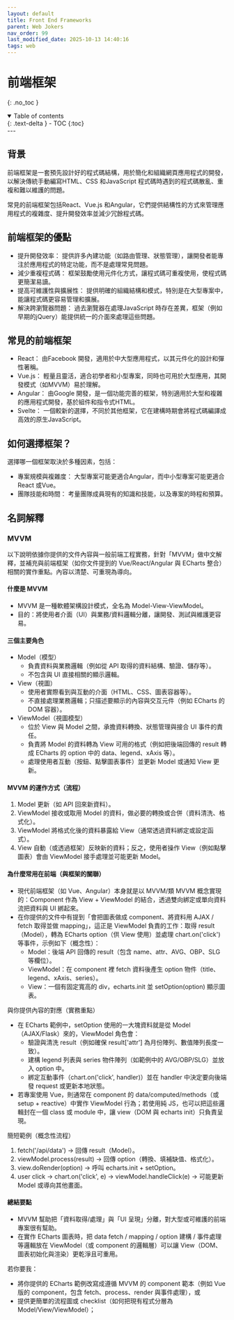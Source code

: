 ```yaml
---
layout: default
title: Front End Frameworks
parent: Web Jokers
nav_order: 99
last_modified_date: 2025-10-13 14:40:16
tags: web
---
```


# 前端框架
{: .no_toc }

<details open markdown="block">
  <summary>
    Table of contents
  </summary>
  {: .text-delta }
- TOC
{:toc}
</details>
---

## 背景

前端框架是一套預先設計好的程式碼結構，用於簡化和組織網頁應用程式的開發，以解決傳統手動編寫HTML、CSS 和JavaScript 程式碼時遇到的程式碼散亂、重複和難以維護的問題。 

常見的前端框架包括React、Vue.js 和Angular，它們提供結構性的方式來管理應用程式的複雜度、提升開發效率並減少冗餘程式碼。 

## 前端框架的優點

- 提升開發效率： 提供許多內建功能（如路由管理、狀態管理），讓開發者能專注於應用程式的特定功能，而不是處理常見問題。 
- 減少重複程式碼： 框架鼓勵使用元件化方式，讓程式碼可重複使用，使程式碼更簡潔易讀。 
- 提高可維護性與擴展性： 提供明確的組織結構和模式，特別是在大型專案中，能讓程式碼更容易管理和擴展。 
- 解決跨瀏覽器問題： 過去瀏覽器在處理JavaScript 時存在差異，框架（例如早期的jQuery）能提供統一的介面來處理這些問題。 

## 常見的前端框架

- React： 由Facebook 開發，適用於中大型應用程式，以其元件化的設計和彈性著稱。 
- Vue.js： 輕量且靈活，適合初學者和小型專案，同時也可用於大型應用，其開發模式（如MVVM）易於理解。 
- Angular： 由Google 開發，是一個功能完善的框架，特別適用於大型和複雜的應用程式開發，基於組件和指令式HTML。 
- Svelte： 一個較新的選擇，不同於其他框架，它在建構時期會將程式碼編譯成高效的原生JavaScript。 

## 如何選擇框架？

選擇哪一個框架取決於多種因素，包括： 

- 專案規模與複雜度： 大型專案可能更適合Angular，而中小型專案可能更適合React 或Vue。
- 團隊技能和時間： 考量團隊成員現有的知識和技能，以及專案的時程和預算。

## 名詞解釋

### MVVM

以下說明依據你提供的文件內容與一般前端工程實務，針對「MVVM」做中文解釋，並補充與前端框架（如你文件提到的 Vue/React/Angular 與 ECharts 整合）相關的實作重點。內容以清楚、可重現為導向。

#### 什麼是 MVVM

- MVVM 是一種軟體架構設計模式，全名為 Model-View-ViewModel。
- 目的：將使用者介面（UI）與業務/資料邏輯分離，讓開發、測試與維護更容易。

#### 三個主要角色

- Model（模型）
  - 負責資料與業務邏輯（例如從 API 取得的資料結構、驗證、儲存等）。
  - 不包含與 UI 直接相關的顯示邏輯。
- View（視圖）
  - 使用者實際看到與互動的介面（HTML、CSS、圖表容器等）。
  - 不直接處理業務邏輯；只描述要顯示的內容與交互元件（例如 ECharts 的 DOM 容器）。
- ViewModel（視圖模型）
  - 位於 View 與 Model 之間，承擔資料轉換、狀態管理與接合 UI 事件的責任。
  - 負責將 Model 的資料轉為 View 可用的格式（例如把後端回傳的 result 轉成 ECharts 的 option 中的 data、legend、xAxis 等）。
  - 處理使用者互動（按鈕、點擊圖表事件）並更新 Model 或通知 View 更新。

#### MVVM 的運作方式（流程）

1. Model 更新（如 API 回來新資料）。
2. ViewModel 接收或取用 Model 的資料，做必要的轉換或合併（資料清洗、格式化）。
3. ViewModel 將格式化後的資料暴露給 View（通常透過資料綁定或設定函式）。
4. View 自動（或透過框架）反映新的資料；反之，使用者操作 View（例如點擊圖表）會由 ViewModel 接手處理並可能更新 Model。

#### 為什麼常用在前端（與框架的關聯）

- 現代前端框架（如 Vue、Angular）本身就是以 MVVM/類 MVVM 概念實現的：Component 作為 View + ViewModel 的結合，透過雙向綁定或單向資料流把資料與 UI 綁起來。
- 在你提供的文件中有提到「會把圖表做成 component、將資料用 AJAX / fetch 取得並做 mapping」，這正是 ViewModel 負責的工作：取得 result（Model），轉為 ECharts option（供 View 使用）並處理 chart.on('click') 等事件，示例如下（概念性）：
  - Model：後端 API 回傳的 result（包含 name、attr、AVG、OBP、SLG 等欄位）。
  - ViewModel：在 component 裡 fetch 資料後產生 option 物件（title、legend、xAxis、series）。
  - View：一個有固定寬高的 div，echarts.init 並 setOption(option) 顯示圖表。

與你提供內容的對應（實務重點）

- 在 ECharts 範例中，setOption 使用的一大塊資料就是從 Model（AJAX/Flask）來的，ViewModel 角色會：
  - 驗證與清洗 result（例如確保 result['attr'] 為月份陣列、數值陣列長度一致）。
  - 建構 legend 列表與 series 物件陣列（如範例中的 AVG/OBP/SLG）並放入 option 中。
  - 綁定互動事件（chart.on('click', handler)）並在 handler 中決定要向後端發 request 或更新本地狀態。
- 若專案使用 Vue，則通常在 component 的 data/computed/methods（或 setup + reactive）中實作 ViewModel 行為；若使用純 JS，也可以把這些邏輯封在一個 class 或 module 中，讓 view（DOM 與 echarts init）只負責呈現。

簡短範例（概念性流程）

1. fetch('/api/data') → 回傳 result（Model）。
2. viewModel.process(result) → 回傳 option（轉換、填補缺值、格式化）。
3. view.doRender(option) → 呼叫 echarts.init + setOption。
4. user click → chart.on('click', e) → viewModel.handleClick(e) → 可能更新 Model 或導向其他畫面。

#### 總結要點

- MVVM 幫助把「資料取得/處理」與「UI 呈現」分離，對大型或可維護的前端專案很有幫助。
- 在實作 ECharts 圖表時，把 data fetch / mapping / option 建構 / 事件處理等邏輯放在 ViewModel（或 component 的邏輯層）可以讓 View（DOM、圖表初始化與渲染）更乾淨且可重用。

若你要我：
- 將你提供的 ECharts 範例改寫成遵循 MVVM 的 component 範本（例如 Vue 版的 component，包含 fetch、process、render 與事件處理），或
- 提供更簡單的流程圖或 checklist（如何把現有程式分層為 Model/View/ViewModel）；


